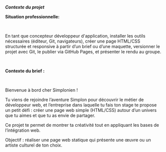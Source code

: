 ***Contexte du projet***

**Situation professionnelle:**

​

En tant que concepteur développeur d'application, installer les outils nécessaires (éditeur, Git, navigateurs), créer une page HTML/CSS structurée et responsive à partir d’un brief ou d’une maquette, versionner le projet avec Git, le publier via GitHub Pages, et présenter le rendu au groupe.

​

**Contexte du brief :**

​

Bienvenue à bord cher Simplonien !

Tu viens de rejoindre l’aventure Simplon pour découvrir le métier de développeur web, et l’entreprise dans laquelle tu fais ton stage te propose un petit défi : créer une page web simple (HTML/CSS) autour d’un univers que tu aimes et que tu as envie de partager.

Ce projet te permet de montrer ta créativité tout en appliquant les bases de l’intégration web.

Objectif : réaliser une page web statique qui présente une œuvre ou un artiste culturel de ton choix.
